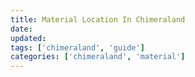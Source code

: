 ```yaml
---
title: Material Location In Chimeraland
date:
updated:
tags: ['chimeraland', 'guide']
categories: ['chimeraland', 'material']
---
```


